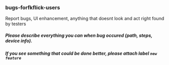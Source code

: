 ### bugs-forfkflick-users
Report bugs, UI enhancement, anything that doesnt look and act right found by testers


##### Please describe everything you can when bug occured (path, steps, device info). 

##### If you see something that could be done better, please attach label ```new feature```

